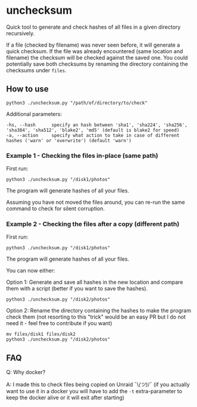 # unchecksum

Quick tool to generate and check hashes of all files in a given directory recursively.

If a file (checked by filename) was never seen before, it will generate a quick checksum. If the file was already encountered (same location and filename) the checksum will be checked against the saved one. You could potentially save both checksums by renaming the directory containing the checksums under `files`.

## How to use
```
python3 ./unchecksum.py "/path/of/directory/to/check"
```

Additional parameters:
```
-hs, --hash      specify an hash between 'sha1', 'sha224', 'sha256', 'sha384', 'sha512', 'blake2', 'md5' (default is blake2 for speed)
-a, --action     specify what action to take in case of different hashes ('warn' or 'overwrite') (default 'warn')
```

### Example 1 - Checking the files in-place (same path)
First run:
```
python3 ./unchecksum.py "/disk1/photos"
```

The program will generate hashes of all your files.

Assuming you have not moved the files around, you can re-run the same command to check for silent corruption.

### Example 2 - Checking the files after a copy (different path)
First run:
```
python3 ./unchecksum.py "/disk1/photos"
```

The program will generate hashes of all your files.

You can now either:

Option 1: Generate and save all hashes in the new location and compare them with a script (better if you want to save the hashes).
```
python3 ./unchecksum.py "/disk2/photos"
```

Option 2: Rename the directory containing the hashes to make the program check them (not resorting to this "trick" would be an easy PR but I do not need it - feel free to contribute if you want)
```
mv files/disk1 files/disk2
python3 ./unchecksum.py "/disk2/photos"
```

## FAQ
Q: Why docker?

A: I made this to check files being copied on Unraid ¯\\_(ツ)_/¯ (if you actually want to use it in a docker you will have to add the `-t` extra-parameter to keep the docker alive or it will exit after starting)
